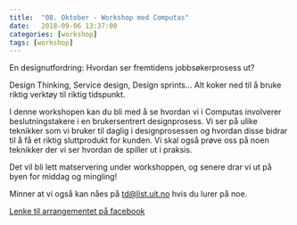 ```yaml
---
title:  "08. Oktober - Workshop med Computas"
date:   2018-09-06 13:37:00
categories: [workshop]
tags: [workshop]
---
```


En designutfordring: Hvordan ser fremtidens jobbsøkerprosess ut?

Design Thinking, Service design, Design sprints...
Alt koker ned til å bruke riktig verktøy til riktig tidspunkt.

I denne workshopen kan du bli med å se hvordan vi i Computas involverer beslutningstakere i en brukersentrert designprosess. Vi ser på ulike teknikker som vi bruker til daglig i designprosessen og hvordan disse bidrar til å få et riktig sluttprodukt for kunden. Vi skal også prøve oss på noen teknikker der vi ser hvordan de spiller ut i praksis.

Det vil bli lett matservering under workshoppen, og senere drar vi ut på byen for middag og mingling!



Minner at vi også kan nåes på [td@list.uit.no](mailto:td@list.uit.no) hvis du lurer på noe.

[Lenke til arrangementet på facebook](https://www.facebook.com/events/833643670174785/)
